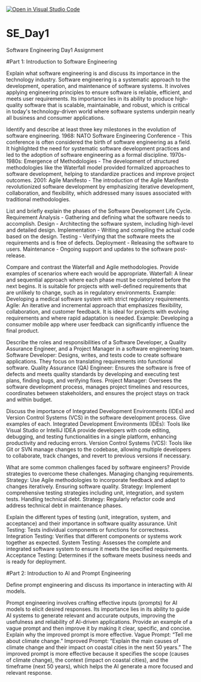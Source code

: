 [![Open in Visual Studio Code](https://classroom.github.com/assets/open-in-vscode-2e0aaae1b6195c2367325f4f02e2d04e9abb55f0b24a779b69b11b9e10269abc.svg)](https://classroom.github.com/online_ide?assignment_repo_id=15579826&assignment_repo_type=AssignmentRepo)
# SE_Day1
Software Engineering Day1 Assignment

#Part 1: Introduction to Software Engineering

Explain what software engineering is and discuss its importance in the technology industry.
Software engineering is a systematic approach to the development, operation, and maintenance of software systems. It involves applying engineering principles to ensure software is reliable, efficient, and meets user requirements. Its importance lies in its ability to produce high-quality software that is scalable, maintainable, and robust, which is critical in today's technology-driven world where software systems underpin nearly all business and consumer applications.

Identify and describe at least three key milestones in the evolution of software engineering.
1968: NATO Software Engineering Conference - This conference is often considered the birth of software engineering as a field. It highlighted the need for systematic software development practices and led to the adoption of software engineering as a formal discipline.
1970s-1980s: Emergence of Methodologies - The development of structured methodologies like the Waterfall model provided formalized approaches to software development, helping to standardize practices and improve project outcomes.
2001: Agile Manifesto - The introduction of the Agile Manifesto revolutionized software development by emphasizing iterative development, collaboration, and flexibility, which addressed many issues associated with traditional methodologies.


List and briefly explain the phases of the Software Development Life Cycle.
Requirement Analysis - Gathering and defining what the software needs to accomplish.
Design - Architecting the software system, including high-level and detailed design.
Implementation - Writing and compiling the actual code based on the design.
Testing - Verifying that the software meets the requirements and is free of defects.
Deployment - Releasing the software to users.
Maintenance - Ongoing support and updates to the software post-release.


Compare and contrast the Waterfall and Agile methodologies. Provide examples of scenarios where each would be appropriate.
Waterfall: A linear and sequential approach where each phase must be completed before the next begins. It is suitable for projects with well-defined requirements that are unlikely to change, such as in regulatory environments.
Example: Developing a medical software system with strict regulatory requirements.
Agile: An iterative and incremental approach that emphasizes flexibility, collaboration, and customer feedback. It is ideal for projects with evolving requirements and where rapid adaptation is needed.
Example: Developing a consumer mobile app where user feedback can significantly influence the final product.


Describe the roles and responsibilities of a Software Developer, a Quality Assurance Engineer, and a Project Manager in a software engineering team.
Software Developer: Designs, writes, and tests code to create software applications. They focus on translating requirements into functional software.
Quality Assurance (QA) Engineer: Ensures the software is free of defects and meets quality standards by developing and executing test plans, finding bugs, and verifying fixes.
Project Manager: Oversees the software development process, manages project timelines and resources, coordinates between stakeholders, and ensures the project stays on track and within budget.


Discuss the importance of Integrated Development Environments (IDEs) and Version Control Systems (VCS) in the software development process. Give examples of each.
Integrated Development Environments (IDEs): Tools like Visual Studio or IntelliJ IDEA provide developers with code editing, debugging, and testing functionalities in a single platform, enhancing productivity and reducing errors.
Version Control Systems (VCS): Tools like Git or SVN manage changes to the codebase, allowing multiple developers to collaborate, track changes, and revert to previous versions if necessary.


What are some common challenges faced by software engineers? Provide strategies to overcome these challenges.
Managing changing requirements.
Strategy: Use Agile methodologies to incorporate feedback and adapt to changes iteratively.
Ensuring software quality.
Strategy: Implement comprehensive testing strategies including unit, integration, and system tests.
 Handling technical debt.
Strategy: Regularly refactor code and address technical debt in maintenance phases.


Explain the different types of testing (unit, integration, system, and acceptance) and their importance in software quality assurance.
Unit Testing: Tests individual components or functions for correctness.
Integration Testing: Verifies that different components or systems work together as expected.
System Testing: Assesses the complete and integrated software system to ensure it meets the specified requirements.
Acceptance Testing: Determines if the software meets business needs and is ready for deployment.


#Part 2: Introduction to AI and Prompt Engineering


Define prompt engineering and discuss its importance in interacting with AI models.

Prompt engineering involves crafting effective inputs (prompts) for AI models to elicit desired responses. Its importance lies in its ability to guide AI systems to generate relevant and accurate outputs, improving the usefulness and reliability of AI-driven applications.
Provide an example of a vague prompt and then improve it by making it clear, specific, and concise. Explain why the improved prompt is more effective.
Vague Prompt: “Tell me about climate change.”
Improved Prompt: “Explain the main causes of climate change and their impact on coastal cities in the next 50 years.”
 The improved prompt is more effective because it specifies the scope (causes of climate change), the context (impact on coastal cities), and the timeframe (next 50 years), which helps the AI generate a more focused and relevant response.
